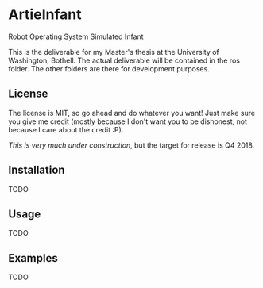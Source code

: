 # ArtieInfant
Robot Operating System Simulated Infant

This is the deliverable for my Master's thesis at the University of Washington, Bothell.
The actual deliverable will be contained in the ros folder. The other folders are there for development purposes.

## License
The license is MIT, so go ahead and do whatever you want! Just make sure you give me credit (mostly because I don't want you to be dishonest, not because I care about the credit :P).

*This is very much under construction*, but the target for release is Q4 2018.

## Installation
TODO

## Usage
TODO

## Examples
TODO
